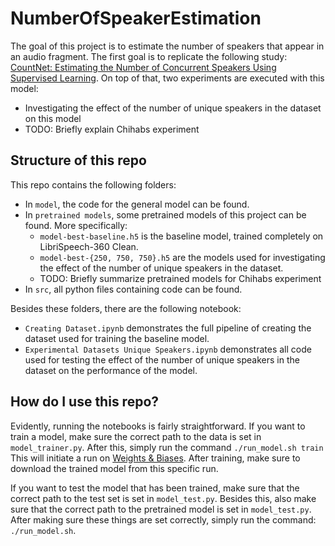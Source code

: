 # NumberOfSpeakerEstimation

The goal of this project is to estimate the number of speakers that appear in an audio fragment.
The first goal is to replicate the following study: [CountNet: Estimating the Number of Concurrent Speakers Using Supervised Learning](https://ieeexplore.ieee.org/document/8506601).
On top of that, two experiments are executed with this model:

 - Investigating the effect of the number of unique speakers in the dataset on this model
 - TODO: Briefly explain Chihabs experiment


## Structure of this repo

This repo contains the following folders:
 - In `model`, the code for the general model can be found.
 - In `pretrained models`, some pretrained models of this project can be found. More specifically:
     - `model-best-baseline.h5` is the baseline model, trained completely on LibriSpeech-360 Clean.
     - `model-best-{250, 750, 750}.h5` are the models used for investigating the effect of the number of unique speakers in the dataset.
     - TODO: Briefly summarize pretrained models for Chihabs experiment
 - In `src`, all python files containing code can be found.
 
 
Besides these folders, there are the following notebook:
  - `Creating Dataset.ipynb` demonstrates the full pipeline of creating the dataset used for training the baseline model.
  - `Experimental Datasets Unique Speakers.ipynb` demonstrates all code used for testing the effect of the number of unique speakers in the dataset on the performance of the model.
  

## How do I use this repo?

Evidently, running the notebooks is fairly straightforward.
If you want to train a model, make sure the correct path to the data is set in `model_trainer.py`.
After this, simply run the command `./run_model.sh train`
This will initiate a run on [Weights & Biases](wandb.ai).
After training, make sure to download the trained model from this specific run.

If you want to test the model that has been trained, make sure that the correct path to the test set is set in `model_test.py`.
Besides this, also make sure that the correct path to the pretrained model is set in `model_test.py`.
After making sure these things are set correctly, simply run the command: `./run_model.sh`.